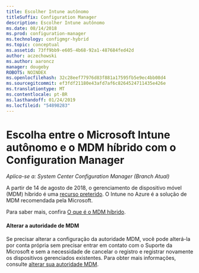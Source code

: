 ```yaml
---
title: Escolher Intune autônomo
titleSuffix: Configuration Manager
description: Escolher Intune autônomo
ms.date: 08/14/2018
ms.prod: configuration-manager
ms.technology: configmgr-hybrid
ms.topic: conceptual
ms.assetid: 73ff9bb9-e605-4b68-92a1-487684fed42d
author: aczechowski
ms.author: aaroncz
manager: dougeby
ROBOTS: NOINDEX
ms.openlocfilehash: 32c28eef77976d83f881a17595fb5e9ec4bb08d4
ms.sourcegitcommit: ef3fdf21180e43afd7af6c8264524711435e426e
ms.translationtype: MT
ms.contentlocale: pt-BR
ms.lasthandoff: 01/24/2019
ms.locfileid: "54898283"
---
```

# <a name="choose-between-microsoft-intune-standalone-and-hybrid-mdm-with-configuration-manager"></a>Escolha entre o Microsoft Intune autônomo e o MDM híbrido com o Configuration Manager

*Aplica-se a: System Center Configuration Manager (Branch Atual)*


A partir de 14 de agosto de 2018, o gerenciamento de dispositivo móvel (MDM) híbrido é uma [recurso preterido](/sccm/core/plan-design/changes/deprecated/removed-and-deprecated-cmfeatures). O Intune no Azure é a solução de MDM recomendada pela Microsoft.  

Para saber mais, confira [O que é o MDM híbrido](/sccm/mdm/understand/hybrid-mobile-device-management).<!--Intune feature 2683117-->  


<!--
One of the most commonly asked questions regarding mobile device management (MDM) with Microsoft Intune is "Should I integrate Intune with Configuration Manager (hybrid MDM) or run Intune standalone in the cloud only configuration?" 



 
## Intune standalone

Intune standalone is Microsoft’s recommended deployment topology. Intune standalone is a cloud-only MDM solution that you manage using a web console accessed from anywhere in the world. Intune data centers are hosted in North America, Europe, and Asia. Because Intune is a cloud service, you can quickly deploy Intune management to your devices.

Customers generally find it faster and easier to deploy the standalone topology because there's no dependency for on-premise components. Intune standalone is now on the Microsoft Azure cloud platform and provides many advanced features, such as:  

- Integrated enterprise mobility management platform: An integrated cloud platform and admin experience in Azure portal for Intune, Azure AD Premium, and Azure Information Protection  

- Mobile device management: Rich mobile device management and information protection capabilities  

- Scale: Deploy and manage mobile devices without worrying about scale  

- Role-based access control: Restrict access to administrative functions based on assigned roles and scopes  

- Programmatic access (API): Microsoft Graph API support, and SDK and PowerShell management options  

- Web console: An HTML 5-based console built on web standards with support for most modern web browsers  

- Advanced reporting: Ability to create customized reports  

- Agility: Simple setup and rapid delivery of new capabilities  



## Hybrid MDM with Configuration Manager

> [!Important]  
> As of August 14, 2018, hybrid mobile device management is a [deprecated feature](/sccm/core/plan-design/changes/deprecated/removed-and-deprecated-cmfeatures). For more information, see [What is hybrid MDM](/sccm/mdm/understand/hybrid-mobile-device-management).  

Hybrid MDM is a solution that integrates Intune's mobile device management capabilities into Configuration Manager. It uses Intune as the delivery channel for policies, profiles, and applications to devices but uses Configuration Manager on-premises infrastructure to administer content and manage the devices. A hybrid implementation gives you "single pane of glass" control. This means you can use the same on-premises infrastructure and administrative console to manage mobile devices with Intune as well as PCs and servers with the traditional Configuration Manager client. 

You may choose hybrid MDM for the following reasons:  

- You want to manage both mobile devices enrolled in Intune and devices managed with the Configuration Manager client from the same administrative console  

- Your infrastructure requires that you have multiple NDES servers for certificate delivery to mobile devices  

- Your infrastructure requires that you have multiple Exchange connectors  

- You require S/MIME encryption support

> [!Note]  
> If you set up hybrid MDM in Configuration Manager for conditional access with on-premises Exchange, users can still access email in Outlook for iOS and Android. This same configuration with Intune standalone blocks email for these clients.<!--Intune bug 2285890-->  



#### <a name="change-the-mdm-authority"></a>Alterar a autoridade de MDM

Se precisar alterar a configuração da autoridade MDM, você pode alterá-la por conta própria sem precisar entrar em contato com o Suporte da Microsoft e sem a necessidade de cancelar o registro e registrar novamente os dispositivos gerenciados existentes. Para obter mais informações, consulte [alterar sua autoridade MDM](/sccm/mdm/deploy-use/change-mdm-authority).

